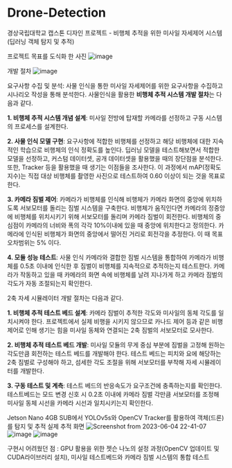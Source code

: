 # Drone-Detection
경상국립대학교 캡스톤 디자인 프로젝트 - 비행체 추적을 위한 미사일 자세제어 시스템(딥러닝 객체 탐지 및 추적)

프로젝트 목표를 도식화 한 사진
![image](https://github.com/codethestudent/Drone-Detection/assets/96714243/565d900d-9b01-4450-a855-c31d9f231cdb)

개발 절차
![image](https://github.com/codethestudent/Drone-Detection/assets/96714243/93b98391-40bc-41ca-a054-73c753b018f2)

요구사항 수집 및 분석: 사물 인식을 통한 미사일 자세제어를 위한 요구사항을 수집하고 시나리오 작성을 통해 분석한다.
사물인식을 활용한 **비행체 추적 시스템 개발 절차**는 다음과 같다. 

**1. 비행체 추적 시스템 개념 설계**: 미사일 전방에 탑재할 카메라를 선정하고 구동 시스템의 프로세스를 설계한다.

**2. 사물 인식 모델 구현**: 요구사항에 적합한 비행체를 선정하고 해당 비행체에 대한 지속적인 학습으로 비행체의 인식 정확도를 높인다. 딥러닝 모델을 테스트해보면서 적합한 모델을 선정하고, 커스텀 데이터셋, 공개 데이터셋을 활용했을 때의 장단점을 분석한다. 또한, Tracker 등을 활용했을 때 생기는 이점들을 조사한다. 이 과정에서 mAP(정확도 지수)는 직접 대상 비행체를 촬영한 사진으로 테스트하여 0.60 이상이 되는 것을 목표로 한다. 

**3. 카메라 짐벌 제어**: 카메라가 비행체를 인식해 비행체가 카메라 화면의 중앙에 위치하도록 서보모터를 돌리는 짐벌 시스템을 구축한다. 비행체가 움직인다면 카메라의 정중앙에 비행체를 위치시키기 위해 서보모터를 돌리며 카메라 짐벌이 회전한다. 비행체의 중심점이 카메라의 너비와 폭의 각각 10%이내에 있을 때 중앙에 위치한다고 정의한다. 카메라에 인식된 비행체가 화면의 중앙에서 떨어진 거리로 회전각을 추정한다. 이 때 목표 오차범위는 5% 이다.

**4. 모듈 성능 테스트**: 사물 인식 카메라와 결합한 짐벌 시스템을 통합하여 카메라가 비행체를 0.5초 이내에 인식한 후 짐벌이 비행체를 지속적으로 추적하는지 테스트한다. 카메라가 작동하고 있을 때 카메라의 화면 속에 비행체를 날려 지나가게 하고 카메라 짐벌의 각도가 자동 조절되는지 확인한다.

2축 자세 시뮬레이터 개발 절차는 다음과 같다. 

**1. 비행체 추적 테스트 베드 설계**: 카메라 짐벌이 추적한 각도와 미사일의 동체 각도를 일치시켜야 한다. 프로젝트에서 실제 비행을 시키지 않으므로 카나드 제어 등과 같은 비행 제어로 인해 생기는 힘을 미사일 동체와 연결되는 2축 짐벌의 서보모터로 모사한다.

**2. 비행체 추적 테스트 베드 개발**: 미사일 모듈의 무게 중심 부분에 짐벌을 고정해 원하는 각도만큼 회전하는 테스트 베드를 개발해야 한다. 테스트 베드는 피치와 요에 해당하는 2축 짐벌로 구성해야 하고, 섬세한 각도 조절을 위해 서보모터를 부착해 자세 시뮬레이터를 개발한다.

**3. 구동 테스트 및 계측**: 테스트 베드의 반응속도가 요구조건에 충족하는지를 확인한다. 테스트베드는 모드 변경 신호 시 0.2초 이내에 카메라 짐벌 각만큼 서보모터를 조정해 미사일 동체 시선을 카메라 시선과 일치시키는지 확인한다.

Jetson Nano 4GB SUB에서 YOLOv5s와 OpenCV Tracker를 활용하여 객체(드론)를 탐지 및 추적
실제 추적 화면
![Screenshot from 2023-06-04 22-41-07](https://github.com/codethestudent/Drone-Detection/assets/96714243/445eecf3-9460-4c0d-9532-6ae2dbfae02b)
![image](https://github.com/codethestudent/Drone-Detection/assets/96714243/5c44287a-960a-4f52-9fcb-266d7648ad3a)
![image](https://github.com/codethestudent/Drone-Detection/assets/96714243/f308a5b3-1643-46b0-be98-108a24c0faa4)


구현시 어려웠던 점 : GPU 활용을 위한 젯슨 나노의 설정 과정(OpenCV 업데이트 및 CUDA라이브러리 설치), 미사일 테스트베드와 카메라 짐벌 시스템의 통합 테스트
